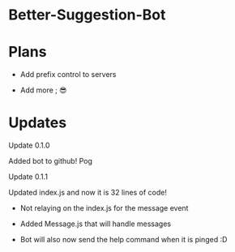 # Better-Suggestion-Bot


# Plans

- Add prefix control to servers

- Add more ; 😎

# Updates

Update 0.1.0

Added bot to github! Pog


Update 0.1.1

Updated index.js and now it is 32 lines of code!


- Not relaying on the index.js for the message event

- Added Message.js that will handle messages

- Bot will also now send the help command when it is pinged :D